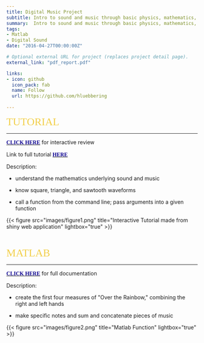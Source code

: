 ```yaml
---
title: Digital Music Project
subtitle: Intro to sound and music through basic physics, mathematics, algorithms, fundamental music theory, recorded digital audio, and MIDI. 
summary:  Intro to sound and music through basic physics, mathematics, algorithms, fundamental music theory, recorded digital audio, and MIDI. 
tags:
- Matlab
- Digital Sound
date: "2016-04-27T00:00:00Z"

# Optional external URL for project (replaces project detail page).
external_link: "pdf_report.pdf"

links:
- icon: github
  icon_pack: fab
  name: Follow
  url: https://github.com/hluebbering
  
---
```



<span style="color: #f2cf4a; font-family: Babas; font-size: 2em;">TUTORIAL</span>

***

[<span style="color:#0c008f; font-family: Babas;">**CLICK HERE**</span>](https://hannahluebbering.shinyapps.io/studyguide2/) for interactive review

Link to full tutorial [<span style="color:#0c008f; font-family: Babas;">**HERE**</span>](https://hannahluebbering.shinyapps.io/studyguide3/)

Description:

- understand the mathematics underlying sound and music

- know square, triangle, and sawtooth waveforms

- call a function from the command line; pass arguments into a given function

{{< figure src="images/figure1.png" title="Interactive Tutorial made from shiny web application" lightbox="true" >}}


<p>&nbsp;</p>


<span style="color: #f2cf4a; font-family: Babas; font-size: 2em;">MATLAB</span>

***
[<span style="color:#0c008f; font-family: Babas;">**CLICK HERE**</span>](https://github.com/hluebbering/music_in_matlab) 
for full documentation

Description:

- create the first four measures of "Over the Rainbow," combining the right and left hands

- make specific notes and sum and concatenate pieces of music

{{< figure src="images/figure2.png" title="Matlab Function" lightbox="true" >}}
